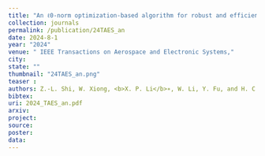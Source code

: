 ```yaml
---
title: "An ℓ0-norm optimization-based algorithm for robust and efficient MIMO localization"
collection: journals
permalink: /publication/24TAES_an
date: 2024-8-1
year: "2024"
venue: " IEEE Transactions on Aerospace and Electronic Systems,"
city: 
state: ""
thumbnail: "24TAES_an.png"
teaser : 
authors: Z.-L. Shi, W. Xiong, <b>X. P. Li</b>∗, W. Li, Y. Fu, and H. C. So
bibtex: 
uri: 2024_TAES_an.pdf
arxiv: 
project: 
source: 
poster: 
data:
---
```



